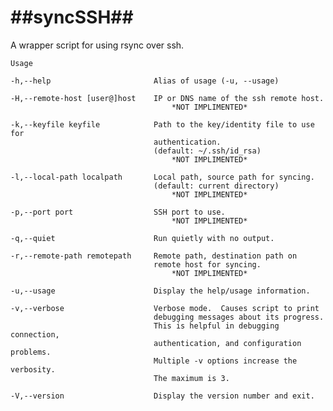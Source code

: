 ##syncSSH##
===========
A wrapper script for using rsync over ssh.

	Usage

	-h,--help						Alias of usage (-u, --usage)

	-H,--remote-host [user@]host	IP or DNS name of the ssh remote host.	
										*NOT IMPLIMENTED*
									
	-k,--keyfile keyfile			Path to the key/identity file to use for
        							authentication.
        							(default: ~/.ssh/id_rsa)
        								*NOT IMPLIMENTED*
        							
    -l,--local-path localpath		Local path, source path for syncing.
    								(default: current directory)
    									*NOT IMPLIMENTED*
    								
	-p,--port port					SSH port to use.
										*NOT IMPLIMENTED*
    								
    -q,--quiet                 		Run quietly with no output.
    
    -r,--remote-path remotepath		Remote path, destination path on
    								remote host for syncing.
    									*NOT IMPLIMENTED*
    								
    -u,--usage                 		Display the help/usage information.
    
    -v,--verbose					Verbose mode.  Causes script to print
        							debugging messages about its progress.
        							This is helpful in debugging connection,
        							authentication, and configuration problems.
        							Multiple -v options increase the verbosity.
        							The maximum is 3.
        							
	-V,--version                   	Display the version number and exit.
		